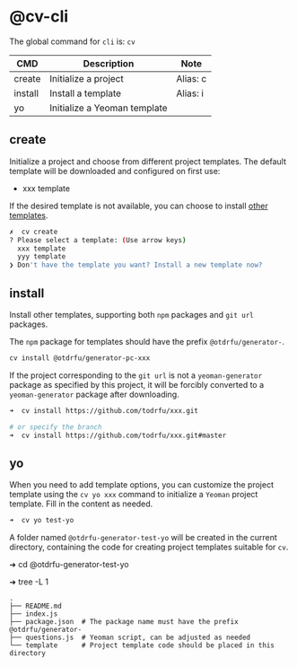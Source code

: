 # @cv-cli

The global command for `cli` is: `cv`

| CMD     | Description          | Note      |
|---------|----------------------|-----------|
| create  | Initialize a project | Alias: c  |
| install | Install a template   | Alias: i  |
| yo      | Initialize a Yeoman template |   |

## create

Initialize a project and choose from different project templates. The default template will be downloaded and configured on first use:

- xxx template

If the desired template is not available, you can choose to install [other templates](#install).

```bash
✗  cv create
? Please select a template: (Use arrow keys)
  xxx template 
  yyy template 
❯ Don't have the template you want? Install a new template now?
```

## install

Install other templates, supporting both `npm` packages and `git url` packages.

The `npm` package for templates should have the prefix `@otdrfu/generator-`.

```bash
cv install @otdrfu/generator-pc-xxx
```

If the project corresponding to the `git url` is not a `yeoman-generator` package as specified by this project, it will be forcibly converted to a `yeoman-generator` package after downloading.

```bash
➜  cv install https://github.com/todrfu/xxx.git

# or specify the branch
➜  cv install https://github.com/todrfu/xxx.git#master
```

## yo

When you need to add template options, you can customize the project template using the `cv yo xxx` command to initialize a `Yeoman` project template. Fill in the content as needed.

```bash
➜  cv yo test-yo
```

A folder named `@otdrfu-generator-test-yo` will be created in the current directory, containing the code for creating project templates suitable for `cv`.

➜  cd @otdrfu-generator-test-yo

➜  tree -L 1

```plaintext
.
├── README.md
├── index.js
├── package.json  # The package name must have the prefix @otdrfu/generator-
├── questions.js  # Yeoman script, can be adjusted as needed
└── template      # Project template code should be placed in this directory
```
